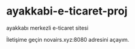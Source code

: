 # ayakkabi-e-ticaret-proj
 ayakkabı merkezli e-ticaret sitesi

İletişime geçin novairs.xyz:8080 adresini açayım.
